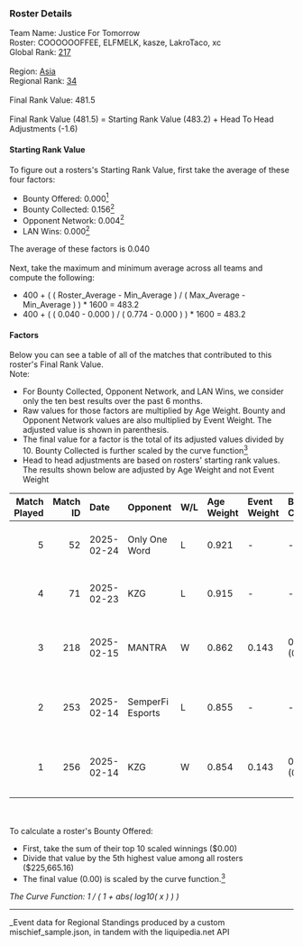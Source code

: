 ### Roster Details<br />
Team Name: Justice For Tomorrow<br />
Roster: COOOOOOFFEE, ELFMELK, kasze, LakroTaco, xc<br />
Global Rank: [217](../../standings_global_2025_04_07.md)<br />
<br />
Region: [Asia]( ../../standings_asia_2025_04_07.md)<br />
Regional Rank: [34]( ../../standings_asia_2025_04_07.md)<br />
<br />
Final Rank Value:  481.5<br />
<br />
Final Rank Value (481.5) = Starting Rank Value (483.2) + Head To Head Adjustments (-1.6)<br />

#### Starting Rank Value<br />
To figure out a rosters's Starting Rank Value, first take the average of these four factors:<br />
- Bounty Offered: 0.000[<sup>1</sup>](#table2)
- Bounty Collected: 0.156[<sup>2</sup>](#table1)
- Opponent Network: 0.004[<sup>2</sup>](#table1)
- LAN Wins: 0.000[<sup>2</sup>](#table1)

The average of these factors is 0.040<br />
<br />
Next, take the maximum and minimum average across all teams and compute the following:<br />
- 400 + ( ( Roster_Average - Min_Average ) / ( Max_Average - Min_Average ) ) * 1600 = 483.2
- 400 + ( ( 0.040 - 0.000 ) / ( 0.774 - 0.000 ) ) * 1600 = 483.2


#### Factors<br />
Below you can see a table of all of the matches that contributed to this roster's Final Rank Value.<br />
Note:<br />

- For Bounty Collected, Opponent Network, and LAN Wins, we consider only the ten best results over the past 6 months.
- Raw values for those factors are multiplied by Age Weight. Bounty and Opponent Network values are also multiplied by Event Weight. The adjusted value is shown in parenthesis.
- The final value for a factor is the total of its adjusted values divided by 10. Bounty Collected is further scaled by the curve function[<sup>3</sup>](#curveFunction)
- Head to head adjustments are based on rosters' starting rank values. The results shown below are adjusted by Age Weight and not Event Weight
<span id="table1"></span><br />


| Match Played | Match ID | Date       | Opponent         | W/L | Age Weight | Event Weight | Bounty Collected | Opponent Network | LAN Wins  | H2H Adj. | Roster                                           |
| -: | -: | :- | :- | :- | :- | :- | :- | :- | :- | -: | :- |
|            5 |       52 | 2025-02-24 | Only One Word    | L   | 0.921      | -            | -                | -                | -         |   -11.31 | COOOOOOFFEE, ELFMELK, kasze, LakroTaco, xc       |
|            4 |       71 | 2025-02-23 | KZG              | L   | 0.915      | -            | -                | -                | -         |   -11.57 | COOOOOOFFEE, ELFMELK, kasze, LakroTaco, xc       |
|            3 |      218 | 2025-02-15 | MANTRA           | W   | 0.862      | 0.143        | 0.000 (0.000)    | 0.144 (0.018)    | 0 (0.000) |    16.23 | bixiaoxi, COOOOOOFFEE, ELFMELK, kasze, LakroTaco |
|            2 |      253 | 2025-02-14 | SemperFi Esports | L   | 0.855      | -            | -                | -                | -         |   -11.76 | bixiaoxi, COOOOOOFFEE, ELFMELK, kasze, LakroTaco |
|            1 |      256 | 2025-02-14 | KZG              | W   | 0.854      | 0.143        | 0.000 (0.000)    | 0.219 (0.027)    | 0 (0.000) |    16.79 | bixiaoxi, COOOOOOFFEE, ELFMELK, kasze, LakroTaco |

<br />
<span id="table2"></span><br />
To calculate a roster's Bounty Offered:<br />

- First, take the sum of their top 10 scaled winnings ($0.00)
- Divide that value by the 5th highest value among all rosters ($225,665.16)
- The final value (0.00) is scaled by the curve function.[<sup>3</sup>](#curveFunction)

<span id="curveFunction"></span>_The Curve Function: 1 / ( 1 + abs( log10( x ) ) )_<br />

---
_Event data for Regional Standings produced by a custom mischief_sample.json, in tandem with the liquipedia.net API<br />

